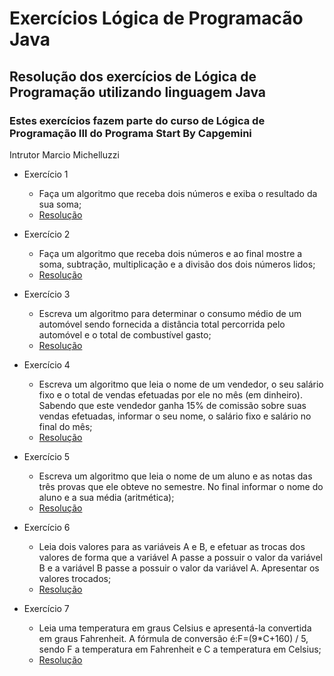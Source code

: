 # Exercícios Lógica de Programacão Java
## Resolução dos exercícios de Lógica de Programação utilizando linguagem Java

### Estes exercícios fazem parte do curso de Lógica de Programação III do Programa Start By Capgemini 
Intrutor  Marcio Michelluzzi

* Exercício 1
   * Faça um algoritmo que receba dois números e exiba o resultado da sua soma;
   * [Resolução](https://github.com/Andreza1251/ExerciciosLogicadeProgramacaoJava/blob/main/src/logicaexerciciosiii/Exercicio01.java)
  
* Exercício 2
   * Faça um algoritmo que receba dois números e ao final mostre a soma, subtração, multiplicação e a divisão 
dos dois números lidos;
  * [Resolução](https://github.com/Andreza1251/ExerciciosLogicadeProgramacaoJava/blob/main/src/logicaexerciciosiii/Exercicios2.java)

* Exercício 3
   * Escreva um algoritmo para determinar o consumo médio de um automóvel sendo fornecida a distância 
total percorrida pelo automóvel e o total de combustível gasto;
   * [Resolução](https://github.com/Andreza1251/ExerciciosLogicadeProgramacaoJava/blob/main/src/logicaexerciciosiii/Exercicio03.java)

* Exercício 4
   * Escreva um algoritmo que leia o nome de um vendedor, o seu salário fixo e o total de vendas efetuadas por ele no mês (em dinheiro). Sabendo que este vendedor ganha 15% de comissão sobre suas vendas efetuadas, informar o seu nome, o salário fixo e salário no final do mês;
   *  [Resolução](https://github.com/Andreza1251/ExerciciosLogicadeProgramacaoJava/blob/main/src/logicaexerciciosiii/Exercicio4.java)

* Exercício 5
   * Escreva um algoritmo que leia o nome de um aluno e as notas das três provas que ele obteve no semestre. No final informar o nome do aluno e a sua média (aritmética);
   *  [Resolução](https://github.com/Andreza1251/ExerciciosLogicadeProgramacaoJava/blob/main/src/logicaexerciciosiii/Exercicio05.java)

* Exercício 6
   * Leia dois valores para as variáveis A e B, e efetuar as trocas dos valores de forma que a variável A passe a possuir o valor da variável B e a variável B passe a possuir o valor da variável A. Apresentar os valores trocados;
   *  [Resolução](https://github.com/Andreza1251/ExerciciosLogicadeProgramacaoJava/blob/main/src/logicaexerciciosiii/Exercicio06.java)

* Exercício 7
   * Leia uma temperatura em graus Celsius e apresentá-la convertida em graus Fahrenheit. A fórmula de conversão é:F=(9*C+160) / 5, sendo F a temperatura em Fahrenheit e C a temperatura em Celsius;
   * [Resolução](https://github.com/Andreza1251/ExerciciosLogicadeProgramacaoJava/blob/main/src/logicaexerciciosiii/Exercicio07.java)
